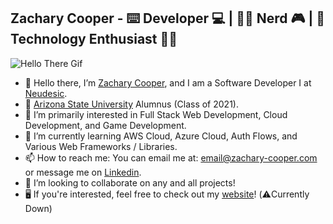 ## Zachary Cooper - ⌨️ Developer 💻 | 🦸‍♂️ Nerd 🎮 | 💾 Technology Enthusiast 👨‍💻
![Hello There Gif](https://media.giphy.com/media/Nx0rz3jtxtEre/giphy.gif)
- 👋 Hello there, I’m [Zachary Cooper](https://www.linkedin.com/in/zachary-cooper-92b2a5159/), and I am a Software Developer I at [Neudesic](https://www.neudesic.com/).
- 🔱 [Arizona State University](https://www.asu.edu/) Alumnus (Class of 2021).
- 💖 I’m primarily interested in Full Stack Web Development, Cloud Development, and Game Development.
- 📖 I’m currently learning AWS Cloud, Azure Cloud, Auth Flows, and Various Web Frameworks / Libraries.
- 📫 How to reach me: You can email me at: email@zachary-cooper.com or message me on [Linkedin](https://www.linkedin.com/in/zachary-cooper-92b2a5159/).
- 🤝 I’m looking to collaborate on any and all projects!
- 🖥️ If you're interested, feel free to check out my [website](https://zachary-cooper.com)! (⚠️Currently Down)
